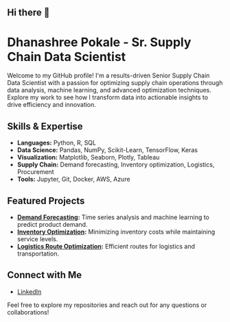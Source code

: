 ## Hi there 👋

# Dhanashree Pokale - Sr. Supply Chain Data Scientist

Welcome to my GitHub profile! I'm a results-driven Senior Supply Chain Data Scientist with a passion for optimizing supply chain operations through data analysis, machine learning, and advanced optimization techniques. Explore my work to see how I transform data into actionable insights to drive efficiency and innovation.

## Skills & Expertise

- **Languages:** Python, R, SQL
- **Data Science:** Pandas, NumPy, Scikit-Learn, TensorFlow, Keras
- **Visualization:** Matplotlib, Seaborn, Plotly, Tableau
- **Supply Chain:** Demand forecasting, Inventory optimization, Logistics, Procurement
- **Tools:** Jupyter, Git, Docker, AWS, Azure

## Featured Projects

- **[Demand Forecasting](https://github.com/DhanashreePokale/supply-chain-demand-forecasting):** Time series analysis and machine learning to predict product demand.
- **[Inventory Optimization](https://github.com/DhanashreePokale/inventory-optimization):** Minimizing inventory costs while maintaining service levels.
- **[Logistics Route Optimization](https://github.com/DhanashreePokale/logistics-route-optimization):** Efficient routes for logistics and transportation.

## Connect with Me

- [LinkedIn](https://www.linkedin.com/in/DhanashreePokale)

Feel free to explore my repositories and reach out for any questions or collaborations!
